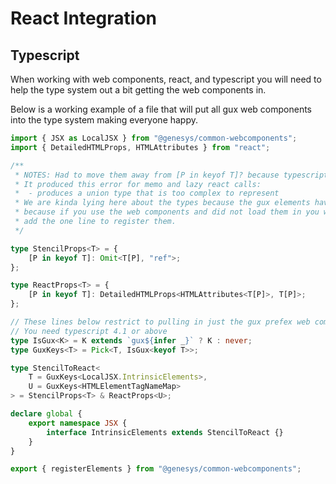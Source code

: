 # React Integration

## Typescript

When working with web components, react, and typescript you will need to help the type system out a bit getting the web components in.

Below is a working example of a file that will put all gux web components into the type system making everyone happy.

```typescript
import { JSX as LocalJSX } from "@genesys/common-webcomponents";
import { DetailedHTMLProps, HTMLAttributes } from "react";

/**
 * NOTES: Had to move them away from [P in keyof T]? because typescript was not happy with the undefined. 
 * It produced this error for memo and lazy react calls:
 *  - produces a union type that is too complex to represent
 * We are kinda lying here about the types because the gux elements have to be loaded in to exist. I think this lie is fine
 * because if you use the web components and did not load them in you will find out quickly during development and then 
 * add the one line to register them.
 */

type StencilProps<T> = {
    [P in keyof T]: Omit<T[P], "ref">;
};

type ReactProps<T> = {
    [P in keyof T]: DetailedHTMLProps<HTMLAttributes<T[P]>, T[P]>;
};

// These lines below restrict to pulling in just the gux prefex web components.
// You need typescript 4.1 or above
type IsGux<K> = K extends `gux${infer _}` ? K : never;
type GuxKeys<T> = Pick<T, IsGux<keyof T>>; 

type StencilToReact<
    T = GuxKeys<LocalJSX.IntrinsicElements>, 
    U = GuxKeys<HTMLElementTagNameMap>
> = StencilProps<T> & ReactProps<U>;

declare global {
    export namespace JSX {
        interface IntrinsicElements extends StencilToReact {}
    }
}

export { registerElements } from "@genesys/common-webcomponents";

```
